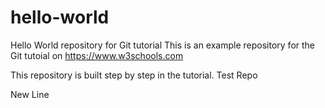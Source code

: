 # hello-world
Hello World repository for Git tutorial
This is an example repository for the Git tutoial on https://www.w3schools.com

This repository is built step by step in the tutorial. Test Repo

New Line
